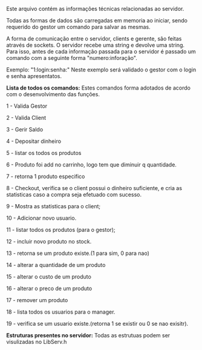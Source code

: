 Este arquivo contém as informações técnicas relacionadas ao servidor.

Todas as formas de dados são carregadas em memoria ao iniciar, sendo requerido do gestor um comando para salvar as mesmas.


A forma de comunicação entre o servidor, clients e gerente, são feitas através de sockets. O servidor recebe uma string e devolve uma string. Para isso, antes de cada informação passada para o servidor é passado um comando com a seguinte forma "numero:inforação".

Exemplo: "1:login:senha:" 
Neste exemplo será validado o gestor com o login e senha apresentatos.

**Lista de todos os comandos:** Estes comandos forma adotados de acordo com o desenvolvimento das funções.

1 - Valida Gestor

2 - Valida Client

3 - Gerir Saldo

4 - Depositar dinheiro

5 - listar os todos os produtos

6 - Produto foi add no carrinho, logo tem que diminuir q quantidade.

7 - retorna 1 produto especifico

8 - Checkout, verifica se o client possui o dinheiro suficiente, e cria as statisticas caso a compra seja efetuado com sucesso.

9 - Mostra as statisticas para o client;

10 - Adicionar novo usuario.

11 - listar todos os produtos (para o gestor);

12 - incluir novo produto no stock.

13 - retorna se um produto existe.(1 para sim, 0 para nao)

14 - alterar a quantidade de um produto

15 - alterar o custo de um produto

16 - alterar o preco de um produto

17 - remover um produto

18 - lista todos os usuarios para o manager.

19 - verifica se um usuario existe.(retorna 1 se existir ou 0 se nao exisitr).

**Estruturas presentes no servidor:** Todas as estrutuas podem ser visulizadas no LibServ.h



